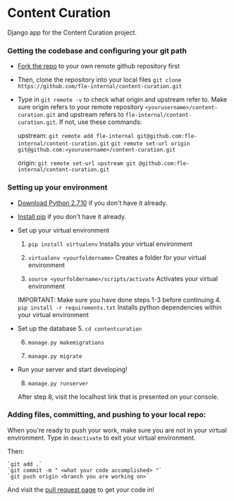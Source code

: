 # Content Curation

Django app for the Content Curation project.

### Getting the codebase and configuring your git path

* [Fork the repo](https://github.com/fle-internal/content-curation) to your own remote github repository first

* Then, clone the repository into your local files
	`git clone https://github.com/fle-internal/content-curation.git`

* Type in `git remote -v` to check what origin and upstream refer to. Make sure origin refers to your remote repository `<yourusername>/content-curation.git` and upstream refers to `fle-internal/content-curation.git`. If not, use these commands:

	upstream: 
		`git remote add fle-internal git@github.com:fle-internal/content-curation.git`
		`git remote set-url origin git@github.com:<yourusername>/content-curation.git`

	origin:
		`git remote set-url upstream git @github.com:fle-internal/content-curation.git`

### Setting up your environment

* [Download Python 2.7.10](https://www.python.org/downloads/) if you don't have it already. 

* [Install pip](https://pypi.python.org/pypi/pip) if you don't have it already.

* Set up your virtual environment
	1. `pip install virtualenv` Installs your virtual environment

	2. `virtualenv <yourfoldername>` Creates a folder for your virtual environment

	3. `source <yourfoldername>/scripts/activate` Activates your virtual environment

	IMPORTANT: Make sure you have done steps 1-3 before continuing
	4. `pip install -r requirements.txt` Installs python dependencies within your virtual environment

* Set up the database
	5. `cd contentcuration` 

	6. `manage.py makemigrations`

	7. `manage.py migrate`

* Run your server and start developing!

	8. `manage.py runserver` 

	After step 8, visit the localhost link that is presented on your console. 

### Adding files, committing, and pushing to your local repo:

When you're ready to push your work, make sure you are not in your virtual environment. Type in `deactivate` to exit your virtual environment. 

Then: 

	`git add .`
	`git commit -m " <what your code accomplished> "`
	`git push origin <branch you are working on>`

And visit the [pull request page](https://github.com/fle-internal/fle-home/pulls) to get your code in!
